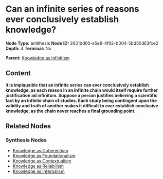 # Can an infinite series of reasons ever conclusively establish knowledge?

**Node Type:** antithesis
**Node ID:** 2631bd00-a5e8-4f02-b004-5bd50d63fce2
**Depth:** 4
**Terminal:** No

**Parent:** [Knowledge as Infinitism](knowledge-as-infinitism-synthesis-07c81b44-77bc-4fa5-b9aa-f106a37578e5.md)

## Content

**It is implausible that an infinite series can ever conclusively establish knowledge, as each reason in an infinite chain would itself require further justification ad infinitum. Suppose a person justifies believing a scientific fact by an infinite chain of studies. Each study being contingent upon the validity and truth of another makes it difficult to ever establish conclusive knowledge, as the chain never reaches a final grounding point.**

## Related Nodes

### Synthesis Nodes

- [Knowledge as Coherentism](knowledge-as-coherentism-synthesis-084ac136-f706-4a7b-b8b2-6d33c219c34f.md)
- [Knowledge as Foundationalism](knowledge-as-foundationalism-synthesis-653faf39-e771-4e75-9b46-b049769d946c.md)
- [Knowledge as Contextualism](knowledge-as-contextualism-synthesis-7d189c1d-5c21-4b2f-880a-e2b5f9e5b761.md)
- [Knowledge as Reliabilism](knowledge-as-reliabilism-synthesis-e5b5c9a7-3890-4f7e-bd80-a5875cbd72ab.md)
- [Knowledge as Internalism](knowledge-as-internalism-synthesis-b8ec1aac-88ed-4172-aa1f-fdf949d05cba.md)

